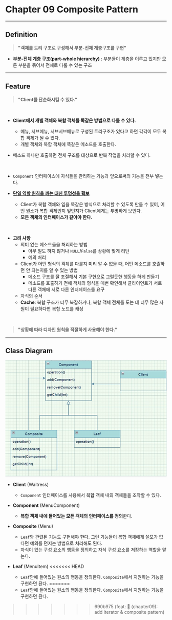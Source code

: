 # Chapter 09 Composite Pattern

---

## Definition
> **"객체를 트리 구조로 구성해서 부분-전체 계층구조를 구현"**

- **부분-전체 계층 구조(part-whole hierarchy)**
: 부분들이 계층을 이루고 있지만 모든 부분을 묶어서 전체로 다룰 수 있는 구조

---

## Feature

> **"Client를 단순화시킬 수 있다."**

<br>

- **Client에서 개별 객체와 복합 객체를 똑같은 방법으로 다룰 수 있다.**
    - 메뉴, 서브메뉴, 서브서브메뉴로 구성된 트리구조가 있다고 하면 각각이 모두 복합 객체가 될 수 있다.
    - 개별 객체와 복합 객체에 똑같은 메소드를 호출한다.

- 메소드 하나만 호출하면 전체 구조를 대상으로 반복 작업을 처리할 수 있다.

<br>

- ```Component``` 인터페이스에 자식들을 관리하는 기능과 잎으로써의 기능을 전부 넣는다.

- **<u>단일 역할 원칙을 깨는 대신 투명성을 확보</u>**
    - Client가 복합 객체와 잎을 똑같은 방식으로 처리할 수 있도록 만들 수 있어, 어떤 원소가 복합 객체인지 잎인지가 Client에게는 투명하게 보인다.
    - **모든 객체의 인터페이스가 같아야 한다.**

<br>

- **고려 사항**
    - 의미 없는 메소드들을 처리하는 방법
        - 아무 일도 하지 않거나 ```NULL```/```False```를 상황에 맞게 리턴
        - 예외 처리
    - Client가 어떤 형식의 객체를 다룰지 미리 알 수 없을 때, 어떤 메소드를 호출하면 안 되는지를 알 수 있는 방법
        - 메소드 구조를 잘 조절해서 기본 구현으로 그럴듯한 행동을 하게 만들기
        - 메소드를 호출하기 전에 객체의 형식을 매번 확인해서 클라이언트가 서로 다른 객체에 서로 다른 인터페이스를 요구
    - 자식의 순서
    - **Cache**: 복합 구조가 너무 복잡하거나, 복합 객체 전체를 도는 데 너무 많은 자원이 필요하다면 복합 노드를 캐싱

<br>

>**"상황에 따라 디자인 원칙을 적절하게 사용해야 한다."**

---

## Class Diagram

![클래스 다이어그램](./img/composite_pattern.jpg)

- **Client** (Waitress)
    - ```Component``` 인터페이스를 사용해서 복합 객체 내의 객체들을 조작할 수 있다.

- **Component** (MenuComponent)
    - **복합 객체 내에 들어있는 모든 객체의 인터페이스를 정의**한다.

- **Composite** (Menu)
    - ```Leaf```와 관련된 기능도 구현해야 한다. 그런 기능들이 복합 객체에게 쓸모가 없다면 예외를 던지는 방법으로 처리해도 된다.
    - 자식이 있는 구성 요소의 행동을 정의하고 자식 구성 요소를 저장하는 역할을 맡는다.

- **Leaf** (MenuItem)
<<<<<<< HEAD
    - ```Leaf```안에 들어있는 원소의 행동을 정의한다. ```Composite```에서 지원하는 기능을 구현하면 된다.
=======
    - ```Leaf```안에 들어있는 원소의 행동을 정의한다. ```Composite```에서 지원하는 기능을 구현하면 된다.
>>>>>>> 690b975 (feat: :memo: (chapter09): add iterator & composite pattern)
